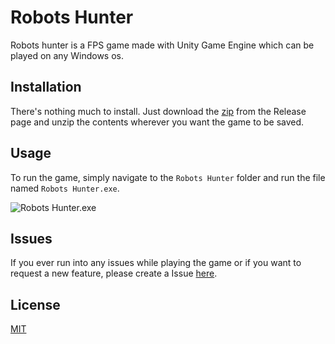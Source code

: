 # Robots Hunter

Robots hunter is a FPS game made with Unity Game Engine which can be played on any Windows os.

## Installation

There's nothing much to install. Just download the [zip](https://github.com/aarush-paul/robots-hunter/releases/tag/v1.0.0) from the Release page and unzip the contents wherever you want the game to be saved.

## Usage

To run the game, simply navigate to the ```Robots Hunter``` folder and run the file named ```Robots Hunter.exe```.

![Robots Hunter.exe](https://i.imgur.com/bKEWaby.png)

## Issues
If you ever run into any issues while playing the game or if you want to request a new feature, please create a Issue [here](https://github.com/aarush-paul/robots-hunter/issues).

## License
[MIT](https://github.com/aarush-paul/robots-hunter/blob/main/LICENSE)
